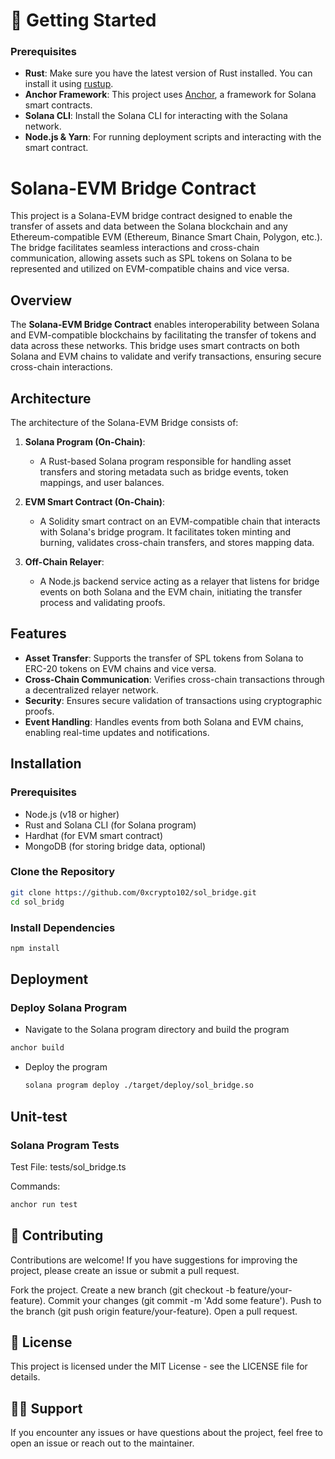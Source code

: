 # 🚀 Getting Started

### Prerequisites

- **Rust**: Make sure you have the latest version of Rust installed. You can install it using [rustup](https://rustup.rs/).
- **Anchor Framework**: This project uses [Anchor](https://project-serum.github.io/anchor/getting-started/installation.html), a framework for Solana smart contracts.
- **Solana CLI**: Install the Solana CLI for interacting with the Solana network.
- **Node.js & Yarn**: For running deployment scripts and interacting with the smart contract.
  
# Solana-EVM Bridge Contract

This project is a Solana-EVM bridge contract designed to enable the transfer of assets and data between the Solana blockchain and any Ethereum-compatible EVM (Ethereum, Binance Smart Chain, Polygon, etc.). 
The bridge facilitates seamless interactions and cross-chain communication, allowing assets such as SPL tokens on Solana to be represented and utilized on EVM-compatible chains and vice versa.

## Overview

The **Solana-EVM Bridge Contract** enables interoperability between Solana and EVM-compatible blockchains by facilitating the transfer of tokens and data across these networks. This bridge uses smart contracts on both Solana and EVM chains to validate and verify transactions, ensuring secure cross-chain interactions.

## Architecture

The architecture of the Solana-EVM Bridge consists of:

1. **Solana Program (On-Chain)**:
   - A Rust-based Solana program responsible for handling asset transfers and storing metadata such as bridge events, token mappings, and user balances.

2. **EVM Smart Contract (On-Chain)**:
   - A Solidity smart contract on an EVM-compatible chain that interacts with Solana's bridge program. It facilitates token minting and burning, validates cross-chain transfers, and stores mapping data.

3. **Off-Chain Relayer**:
   - A Node.js backend service acting as a relayer that listens for bridge events on both Solana and the EVM chain, initiating the transfer process and validating proofs.

## Features

- **Asset Transfer**: Supports the transfer of SPL tokens from Solana to ERC-20 tokens on EVM chains and vice versa.
- **Cross-Chain Communication**: Verifies cross-chain transactions through a decentralized relayer network.
- **Security**: Ensures secure validation of transactions using cryptographic proofs.
- **Event Handling**: Handles events from both Solana and EVM chains, enabling real-time updates and notifications.

## Installation

### Prerequisites

- Node.js (v18 or higher)
- Rust and Solana CLI (for Solana program)
- Hardhat (for EVM smart contract)
- MongoDB (for storing bridge data, optional)

### Clone the Repository

```bash
git clone https://github.com/0xcrypto102/sol_bridge.git
cd sol_bridg

```

### Install Dependencies

```bash
npm install
```

## Deployment

### Deploy Solana Program

- Navigate to the Solana program directory and build the program
```bash
anchor build
```
- Deploy the program
  ```bash
  solana program deploy ./target/deploy/sol_bridge.so
  ```

## Unit-test

### Solana Program Tests

Test File: tests/sol_bridge.ts

Commands:
```bash
anchor run test
```

## 🤝 Contributing
Contributions are welcome! If you have suggestions for improving the project, please create an issue or submit a pull request.

Fork the project.
Create a new branch (git checkout -b feature/your-feature).
Commit your changes (git commit -m 'Add some feature').
Push to the branch (git push origin feature/your-feature).
Open a pull request.

## 📜 License
This project is licensed under the MIT License - see the LICENSE file for details.

## 🙋‍♂️ Support
If you encounter any issues or have questions about the project, feel free to open an issue or reach out to the maintainer.
